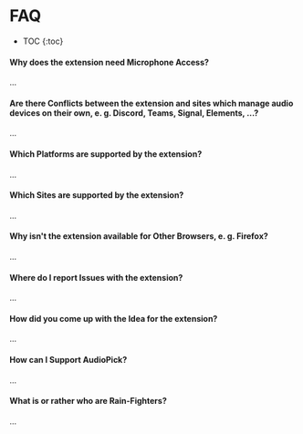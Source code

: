 # FAQ
- TOC
{:toc}

#### Why does the extension need **Microphone Access**?
...

#### Are there **Conflicts** between the extension and sites which manage audio devices on their own, e. g. **Discord**, **Teams**, **Signal**, **Elements**, ...?
...

#### Which **Platforms** are supported by the extension?
...

#### Which **Sites** are supported by the extension? 
...

#### Why isn't the extension available for **Other Browsers**, e. g. **Firefox**?
...

#### Where do I report **Issues** with the extension?
...

#### How did you come up with the **Idea** for the extension?
...

#### How can I **Support AudioPick**?
...

#### What is or rather who are **Rain-Fighters**?
...
